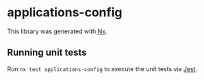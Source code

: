 # applications-config

This library was generated with [Nx](https://nx.dev).

## Running unit tests

Run `nx test applications-config` to execute the unit tests via [Jest](https://jestjs.io).
